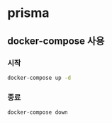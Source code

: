 # prisma

## docker-compose 사용

### 시작

```bash
docker-compose up -d
```

### 종료

```bash
docker-compose down
```